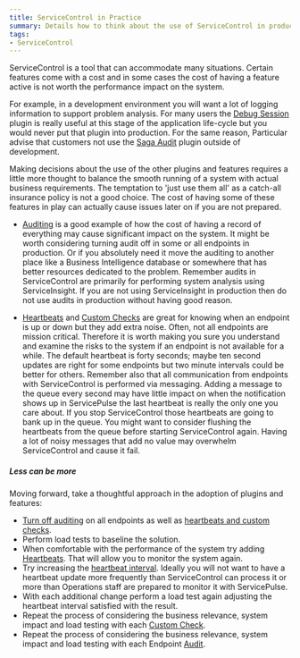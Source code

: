 ```yaml
---
title: ServiceControl in Practice
summary: Details how to think about the use of ServiceControl in production environments
tags:
- ServiceControl
---
```


ServiceControl is a tool that can accommodate many situations. Certain features come with a cost and in some cases the cost of having a feature active is not worth the performance impact on the system.

For example, in a development environment you will want a lot of logging information to support problem analysis. For many users the [Debug Session](/servicecontrol/plugins/debug-session.md) plugin is really useful at this stage of the application life-cycle but you would never put that plugin into production. For the same reason, Particular advise that customers not use the [Saga Audit](/servicecontrol/plugins/saga-audit.md) plugin outside of development.

Making decisions about the use of the other plugins and features requires a little more thought to balance the smooth running of a system with actual business requirements. The temptation to 'just use them all' as a catch-all insurance policy is not a good choice. The cost of having some of these features in play can actually cause issues later on if you are not prepared.

- [Auditing](/nservicebus/operations/auditing.md) is a good example of how the cost of having a record of everything may cause significant impact on the system. It might be worth considering turning audit off in some or all endpoints in production. Or if you absolutely need it move the auditing to another place like a Business Intelligence database or somewhere that has better resources dedicated to the problem. Remember audits in ServiceControl are primarily for performing system analysis using ServiceInsight. If you are not using ServiceInsight in production then do not use audits in production without having good reason.

- [Heartbeats](/servicepulse/intro-endpoints-heartbeats.md) and [Custom Checks](/servicepulse/intro-endpoints-custom-checks.md) are great for knowing when an endpoint is up or down but they add extra noise. Often, not all endpoints are mission critical. Therefore it is worth making you sure you understand and examine the risks to the system if an endpoint is not available for a while. The default heartbeat is forty seconds; maybe ten second updates are right for some endpoints but two minute intervals could be better for others. Remember also that all communication from endpoints with ServiceControl is performed via messaging. Adding a message to the queue every second may have little impact on when the notification shows up in ServicePulse the last heartbeat is really the only one you care about. If you stop ServiceControl those heartbeats are going to bank up in the queue. You might want to consider flushing the heartbeats from the queue before starting ServiceControl again. Having a lot of noisy messages that add no value may overwhelm ServiceControl and cause it fail.

##### Less can be more

Moving forward, take a thoughtful approach in the adoption of plugins and features:

- [Turn off auditing](/nservicebus/operations/auditing.md) on all endpoints as well as [heartbeats and custom checks](/servicepulse/how-to-configure-endpoints-for-monitoring.md).
- Perform load tests to baseline the solution.
- When comfortable with the performance of the system try adding [Heartbeats](/servicepulse/intro-endpoints-heartbeats.md). That will allow you to monitor the system again.
- Try increasing the [heartbeat interval](/servicecontrol/plugins/heartbeat.md). Ideally you will not want to have a heartbeat update more frequently than ServiceControl can process it or more than Operations staff are prepared to monitor it with ServicePulse.
- With each additional change perform a load test again adjusting the heartbeat interval satisfied with the result.
- Repeat the process of considering the business relevance, system impact and load testing with each [Custom Check](/servicecontrol/plugins/custom-checks.md).
- Repeat the process of considering the business relevance, system impact and load testing with each Endpoint [Audit](/nservicebus/operations/auditing.md).
